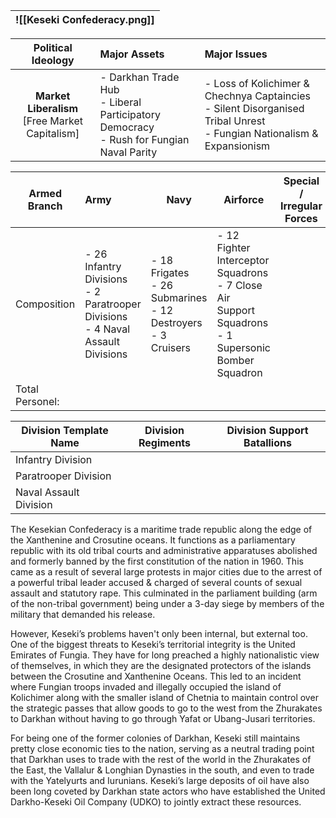 
| ![[Keseki Confederacy.png]] |
| --------------------------- |

|              **Political Ideology**               | **Major Assets**                                                                            | Major Issues                                                                                                               |
| :-----------------------------------------------: | :------------------------------------------------------------------------------------------ | :------------------------------------------------------------------------------------------------------------------------- |
| **Market Liberalism**<br>[Free Market Capitalism] | - Darkhan Trade Hub<br>- Liberal Participatory Democracy<br>- Rush for Fungian Naval Parity | - Loss of Kolichimer & Chechnya Captaincies<br>- Silent Disorganised Tribal Unrest<br>- Fungian Nationalism & Expansionism |

| Armed Branch    | Army                                                                                | Navy                                                                | Airforce                                                                                                | Special / Irregular Forces |
| --------------- | :---------------------------------------------------------------------------------- | ------------------------------------------------------------------- | ------------------------------------------------------------------------------------------------------- | -------------------------- |
| Composition     | - 26 Infantry Divisions<br>- 2 Paratrooper Divisions<br>- 4 Naval Assault Divisions | - 18 Frigates<br>- 26 Submarines<br>- 12 Destroyers<br>- 3 Cruisers | - 12 Fighter Interceptor Squadrons<br>- 7 Close Air Support Squadrons<br>- 1 Supersonic Bomber Squadron |                            |
| Total Personel: |                                                                                     |                                                                     |                                                                                                         |                            |

| Division Template Name | Division Regiments | Division Support Batallions |
| ---------------------- | ------------------ | --------------------------- |
| Infantry Division      |                    |                             |
| Paratrooper Division   |                    |                             |
| Naval Assault Division |                    |                             |
The Kesekian Confederacy is a maritime trade republic along the edge of the Xanthenine and Crosutine oceans. It functions as a parliamentary republic with its old tribal courts and administrative apparatuses abolished and formerly banned by the first constitution of the nation in 1960. This came as a result of several large protests in major cities due to the arrest of a powerful tribal leader accused & charged of several counts of sexual assault and statutory rape. This culminated in the parliament building (arm of the non-tribal government) being under a 3-day siege by members of the military that demanded his release.

However, Keseki’s problems haven't only been internal, but external too. One of the biggest threats to Keseki’s territorial integrity is the United Emirates of Fungia. They have for long preached a highly nationalistic view of themselves, in which they are the designated protectors of the islands between the Crosutine and Xanthenine Oceans. This led to an incident where Fungian troops invaded and illegally occupied the island of Kolichimer along with the smaller island of Chetnia to maintain control over the strategic passes that allow goods to go to the west from the Zhurakates to Darkhan without having to go through Yafat or Ubang-Jusari territories.

For being one of the former colonies of Darkhan, Keseki still maintains pretty close economic ties to the nation, serving as a neutral trading point that Darkhan uses to trade with the rest of the world in the Zhurakates of the East, the Vallalur & Longhian Dynasties in the south, and even to trade with the Yatelyurts and Iurunians. Keseki’s large deposits of oil have also been long coveted by Darkhan state actors who have established the United Darkho-Keseki Oil Company (UDKO) to jointly extract these resources.